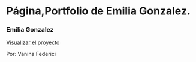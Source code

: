# Página,Portfolio de Emilia Gonzalez.

### Emilia Gonzalez

[Visualizar el proyecto](https://vanifederici.github.io/emilia-gonzalez/)

Por: Vanina Federici
